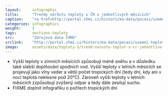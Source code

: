 ```yaml
---
layout:     infographic
title:      "Trendy nárůstu teploty v ČR v jednotlivých měsících"
caption:    "<a href=http://portal.chmi.cz/historicka-data/pocasi/uzemni-teploty>Zdroj dat: ČHMÚ</a>. Průměrná roční teplota v České republice narostla za posledních 60 let o 2°C. Trendy v oteplování jednotlivých měsíců jsou různé. Nevětší nárůst teplot je v lednu, červenci a srpnu - tyto měsíce se or roku 1960 oteplily o více než 2.6°C    "
categories: infographics
weight:     3
tags:       sections-teploty
src:	    "Zdrojová data ČHMÚ"
srclink:    "http://portal.chmi.cz/historicka-data/pocasi/uzemni-teploty"
image:      assets/data/teploty-3/trend-narustu-teplot-v-cr-jednotlive-mesice
---
```


* Vyšší teploty v zimních měsících způsobují méně sněhu a v důsledku také slabší doplňování spodních vod. Vyšší teploty v letních měsících se projevují jako vlny veder a větší počet tropických dní (tedy dní, kdy ani v noci teplota neklesne pod 20°C). Zároveň vyšší teploty v letních měsících zzpůsobují zvýšený odpar a tedy dále zesilují sucho.
* FIXME doplnit infografiku o počtech tropických dní
